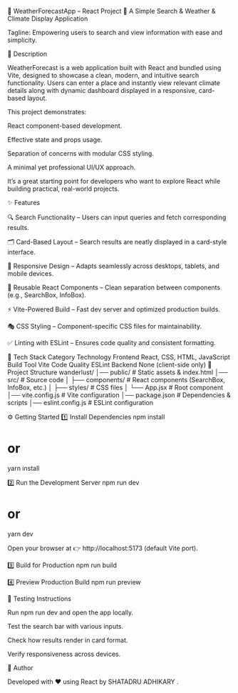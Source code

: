 🚀 WeatherForecastApp – React Project
🌟 A Simple Search & Weather & Climate Display Application

Tagline: Empowering users to search and view information with ease and simplicity.

📖 Description

WeatherForecast is a web application built with React and bundled using Vite, designed to showcase a clean, modern, and intuitive search functionality. Users can enter a place and instantly view relevant climate details along with dynamic dashboard displayed in a responsive, card-based layout.

This project demonstrates:

React component-based development.

Effective state and props usage.

Separation of concerns with modular CSS styling.

A minimal yet professional UI/UX approach.

It’s a great starting point for developers who want to explore React while building practical, real-world projects.

✨ Features

🔍 Search Functionality – Users can input queries and fetch corresponding results.

🗂️ Card-Based Layout – Search results are neatly displayed in a card-style interface.

🎨 Responsive Design – Adapts seamlessly across desktops, tablets, and mobile devices.

🧩 Reusable React Components – Clean separation between components (e.g., SearchBox, InfoBox).

⚡ Vite-Powered Build – Fast dev server and optimized production builds.

🎭 CSS Styling – Component-specific CSS files for maintainability.

✅ Linting with ESLint – Ensures code quality and consistent formatting.

🧰 Tech Stack
Category	Technology
Frontend	React, CSS, HTML, JavaScript
Build Tool	Vite
Code Quality	ESLint
Backend	None (client-side only)
📁 Project Structure
wanderlust/
│── public/             # Static assets & index.html
│── src/                # Source code
│   ├── components/     # React components (SearchBox, InfoBox, etc.)
│   ├── styles/         # CSS files
│   └── App.jsx         # Root component
│── vite.config.js      # Vite configuration
│── package.json        # Dependencies & scripts
│── eslint.config.js    # ESLint configuration

⚙️ Getting Started
1️⃣ Install Dependencies
npm install
# or
yarn install

2️⃣ Run the Development Server
npm run dev
# or
yarn dev


Open your browser at 👉 http://localhost:5173
 (default Vite port).

3️⃣ Build for Production
npm run build

4️⃣ Preview Production Build
npm run preview

🧪 Testing Instructions

Run npm run dev and open the app locally.

Test the search bar with various inputs.

Check how results render in card format.

Verify responsiveness across devices.

	
👤 Author

Developed with ❤️ using React by SHATADRU ADHIKARY
.
